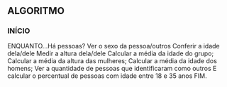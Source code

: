 # 
## ALGORITMO
### INÍCIO

ENQUANTO...Há pessoas?
Ver o sexo da pessoa/outros
Conferir a idade dela/dele
Medir a altura dela/dele
Calcular a média da idade do grupo;
Calcular a média da altura das mulheres;
Calcular a média da idade dos homens;
Ver a quantidade de pessoas que identificaram como outros
E calcular o percentual de pessoas com idade entre 18 e 35 anos 
FIM.
